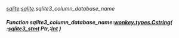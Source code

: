 _[sqlite](../../modules/sqlite/sqlite-module.md):[sqlite](../../modules/sqlite/sqlite-module.md).sqlite3\_column\_database\_name_
##### Function sqlite3\_column\_database\_name:[wonkey.types.Cstring](../../modules/wonkey/wonkey-types-cstring.md)( :[sqlite3_stmt](../../modules/sqlite/sqlite-sqlite3_stmt.md) Ptr,:[Int](../../modules/wonkey/wonkey-types-int.md) )
